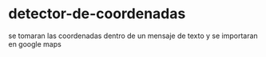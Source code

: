 # detector-de-coordenadas
se tomaran las coordenadas dentro de un mensaje de texto y se importaran en google maps
